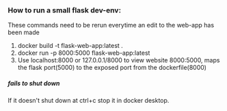 ### How to run a small flask dev-env:
These commands need to be rerun everytime an edit to the web-app has been made

1. docker build -t flask-web-app:latest .
2. docker run -p 8000:5000 flask-web-app:latest
3. Use localhost:8000 or 127.0.0.1/8000 to view website
8000:5000, maps the flask port(5000) to the exposed port from the dockerfile(8000)

##### fails to shut down
If it doesn't shut down at ctrl+c stop it in docker desktop.